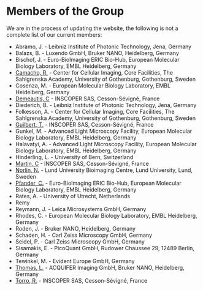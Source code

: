 # Members of the Group

We are in the process of updating the website, the following is not a complete list of our current members:

* Abramo, J. - Leibniz Institute of Photonic Technology, Jena, Germany
* Balazs, B. - Luxendo GmbH, Bruker NANO, Heidelberg, Germany
* Bischof, J. - Euro-BioImaging ERIC Bio-Hub, European Molecular Biology Laboratory, EMBL Heidelberg, Germany
* [Camacho, R.](./members/profiles/CamachoR.md) - Center for Cellular Imaging, Core Facilities, The Sahlgrenska Academy, University of Gothenburg, Gothenburg, Sweden
* Cosenza, M. - European Molecular Biology Laboratory, EMBL Heidelberg, Germany
* [Demeautis, C](./members/profiles/DemeautisC.md) - INSCOPER SAS, Cesson-Sévigné, France
* Diederich, B. - Leibniz Institute of Photonic Technology, Jena, Germany
* Folkesson, A. - Center for Cellular Imaging, Core Facilities, The Sahlgrenska Academy, University of Gothenburg, Gothenburg, Sweden
* [Guilbert, T.](./members/profiles/GuilbertT.md) - INSCOPER SAS, Cesson-Sévigné, France
* Gunkel, M. - Advanced Light Microscopy Facility, European Molecular Biology Laboratory, EMBL Heidelberg, Germany
* Halavatyi, A. - Advanced Light Microscopy Facility, European Molecular Biology Laboratory, EMBL Heidelberg, Germany
* Hinderling, L. - University of Bern, Switzerland
* [Martin, C](./members/profiles/MartinC.md) - INSCOPER SAS, Cesson-Sévigné, France
* [Norlin, N.](./members/profiles/NorlinN.md) - Lund University Bioimaging Centre, Lund University, Lund, Sweden
* [Pfander, C.](./members/profiles/PfanderC.md) - Euro-BioImaging ERIC Bio-Hub, European Molecular Biology Laboratory, EMBL Heidelberg, Germany
* Rates, A. - University of Utrecht, Netherlands
* Remy
* Reymann, J. - Leica Microsystems GmbH, Germany
* Rhodes, C. - European Molecular Biology Laboratory, EMBL Heidelberg, Germany
* Roden, J. - Bruker NANO, Heidelberg, Germany
* Schaden, H. - Carl Zeiss Microscopy GmbH, Germany
* Seidel, P. - Carl Zeiss Microscopy GmbH, Germany
* Sisamakis, E. - PicoQuant GmbH, Rudower Chaussee 29, 12489 Berlin, Germany
* Tewinkel, M. - Evident Europe GmbH, Germany
* [Thomas, L.](./members/profiles/ThomasL.md) - ACQUIFER Imaging GmbH, Bruker NANO, Heidelberg, Germany
* [Torro, R.](./members/profiles/TorroR.md) - INSCOPER SAS, Cesson-Sévigné, France


